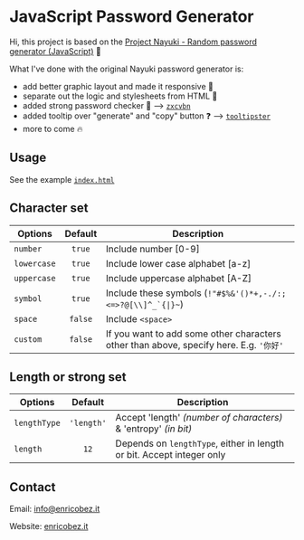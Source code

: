 # JavaScript Password Generator

Hi, this project is based on the [Project Nayuki - Random password generator (JavaScript)](https://www.nayuki.io/page/random-password-generator-javascript) :clap:

What I've done with the original Nayuki password generator is: 
* add better graphic layout and made it responsive :iphone:
* separate out the logic and stylesheets from HTML :twisted_rightwards_arrows:
* added strong password checker :muscle: --> [`zxcvbn`](https://github.com/dropbox/zxcvbn)
* added tooltip over "generate" and "copy" button :question: --> [`tooltipster`](https://github.com/iamceege/tooltipster)
* more to come :fire:

## Usage

See the example [`index.html`](index.html)

## Character set

| Options      |   Default  | Description                                                                            |
|--------------|:----------:|----------------------------------------------------------------------------------------|
| `number`     |   `true`   | Include number [0-9]                                                                   |
| `lowercase`  |   `true`   | Include lower case alphabet [a-z]                                                      |
| `uppercase`  |   `true`   | Include uppercase alphabet [A-Z]                                                       |
| `symbol`     |   `true`   | Include these symbols (`` !"#$%&'()*+,-./:;<=>?@[\\]^_`{\|}~ ``)                       |
| `space`      |   `false`  | Include `<space>`                                                                      |
| `custom`     |   `false`  | If you want to add some other characters other than above, specify here. E.g. `'你好'` |

## Length or strong set

| Options      |   Default  | Description                                                                            |
|--------------|:----------:|----------------------------------------------------------------------------------------|
| `lengthType` | `'length'` | Accept 'length' _(number of characters)_ & 'entropy' _(in bit)_                        |
| `length`     |    `12`    | Depends on `lengthType`, either in length or bit. Accept integer only                  |


## Contact

Email: [info@enricobez.it](mailto:info@enricobez.it) 

Website: [enricobez.it](https://enricobez.it) 

